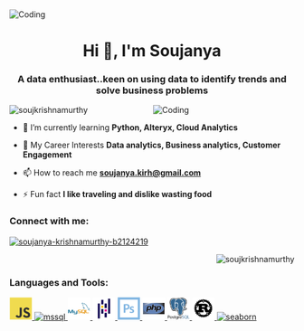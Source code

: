 <img align="center" alt="Coding" width="900" height="200" src="https://encrypted-tbn0.gstatic.com/images?q=tbn:ANd9GcSWzHITstEMeM1RI9B_oYAArGyy863ky3Bkl0YAeBaW_TjL2pjyGoyLOMs5rDn5bKQKO7M&usqp=CAU">
<h1 align="center">Hi 👋, I'm Soujanya</h1>
<h3 align="center">A data enthusiast..keen on using data to identify trends and solve business problems</h3>
<img align="right" alt="Coding" width="250" src="https://digitalcreativemind.com/wp-content/uploads/2021/06/Analytics_amp_Data_Science.gif">
<p align="left"> <img src="https://komarev.com/ghpvc/?username=soujkrishnamurthy&label=Profile%20views&color=0e75b6&style=flat" alt="soujkrishnamurthy" /> </p>


- 🌱 I’m currently learning **Python, Alteryx, Cloud Analytics**

- 🤝 My Career Interests **Data analytics, Business analytics, Customer Engagement**

- 📫 How to reach me **soujanya.kirh@gmail.com**

- ⚡ Fun fact **I like traveling and dislike wasting food**

<h3 align="left">Connect with me:</h3>
<p align="left">
<a href="https://linkedin.com/in/soujanya-krishnamurthy-b2124219" target="blank"><img align="center" src="https://raw.githubusercontent.com/rahuldkjain/github-profile-readme-generator/master/src/images/icons/Social/linked-in-alt.svg" alt="soujanya-krishnamurthy-b2124219" height="30" width="40" /></a>
</p>
<p>&nbsp;<img align="right" src="https://github-readme-stats.vercel.app/api?username=soujkrishnamurthy&show_icons=true&locale=en" alt="soujkrishnamurthy" /></p>
<h3 align="left">Languages and Tools:</h3>
<p align="left"> <a href="https://developer.mozilla.org/en-US/docs/Web/JavaScript" target="_blank" rel="noreferrer"> <img src="https://raw.githubusercontent.com/devicons/devicon/master/icons/javascript/javascript-original.svg" alt="javascript" width="40" height="40"/> </a> <a href="https://www.microsoft.com/en-us/sql-server" target="_blank" rel="noreferrer"> <img src="https://www.svgrepo.com/show/303229/microsoft-sql-server-logo.svg" alt="mssql" width="40" height="40"/> </a> <a href="https://www.mysql.com/" target="_blank" rel="noreferrer"> <img src="https://raw.githubusercontent.com/devicons/devicon/master/icons/mysql/mysql-original-wordmark.svg" alt="mysql" width="40" height="40"/> </a> <a href="https://pandas.pydata.org/" target="_blank" rel="noreferrer"> <img src="https://raw.githubusercontent.com/devicons/devicon/2ae2a900d2f041da66e950e4d48052658d850630/icons/pandas/pandas-original.svg" alt="pandas" width="40" height="40"/> </a> <a href="https://www.photoshop.com/en" target="_blank" rel="noreferrer"> <img src="https://raw.githubusercontent.com/devicons/devicon/master/icons/photoshop/photoshop-line.svg" alt="photoshop" width="40" height="40"/> </a> <a href="https://www.php.net" target="_blank" rel="noreferrer"> <img src="https://raw.githubusercontent.com/devicons/devicon/master/icons/php/php-original.svg" alt="php" width="40" height="40"/> </a> <a href="https://www.postgresql.org" target="_blank" rel="noreferrer"> <img src="https://raw.githubusercontent.com/devicons/devicon/master/icons/postgresql/postgresql-original-wordmark.svg" alt="postgresql" width="40" height="40"/> </a> <a href="https://www.rust-lang.org" target="_blank" rel="noreferrer"> <img src="https://raw.githubusercontent.com/devicons/devicon/master/icons/rust/rust-plain.svg" alt="rust" width="40" height="40"/> </a> <a href="https://seaborn.pydata.org/" target="_blank" rel="noreferrer"> <img src="https://seaborn.pydata.org/_images/logo-mark-lightbg.svg" alt="seaborn" width="40" height="40"/> </a> </p>



